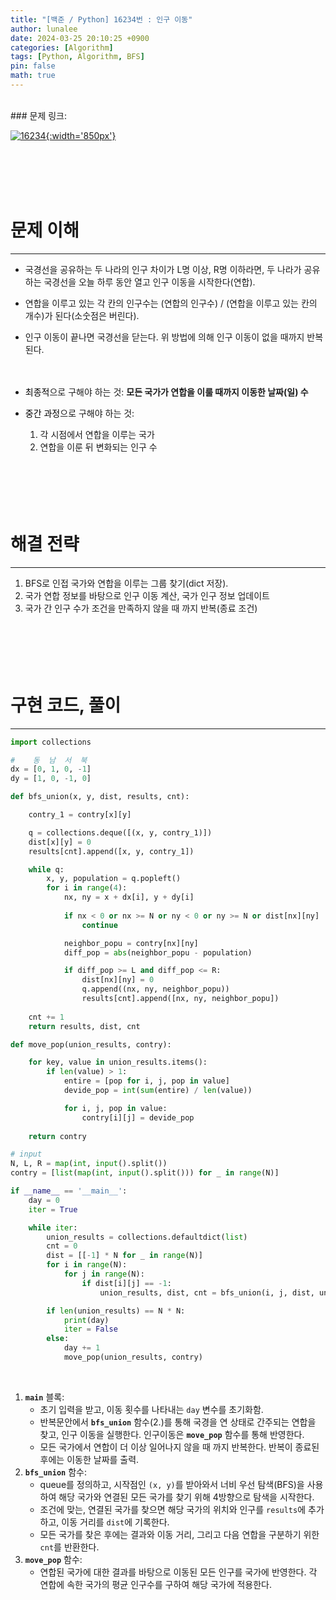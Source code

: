 ```yaml
---
title: "[백준 / Python] 16234번 : 인구 이동"
author: lunalee
date: 2024-03-25 20:10:25 +0900
categories: [Algorithm]
tags: [Python, Algorithm, BFS]
pin: false
math: true
---
```


<br/>
### 문제 링크:

[![16234](https://github.com/cotes2020/jekyll-theme-chirpy/assets/34572874/ca0c4061-9033-4f08-bfb5-ca0888e51cea){:width='850px'}](https://www.acmicpc.net/problem/16234)

<br/><br/><br/><br/>

# 문제 이해

---

- 국경선을 공유하는 두 나라의 인구 차이가 L명 이상, R명 이하라면, 두 나라가 공유하는 국경선을 오늘 하루 동안 열고 인구 이동을 시작한다(연합).
- 연합을 이루고 있는 각 칸의 인구수는 (연합의 인구수) / (연합을 이루고 있는 칸의 개수)가 된다(소숫점은 버린다).
- 인구 이동이 끝나면 국경선을 닫는다. 위 방법에 의해 인구 이동이 없을 때까지 반복된다.
<br/><br/><br/>

- <mark style='background-color: var(--hl-yellow)'><span style='color: var(--text-color)'>최종적</span></mark>으로 구해야 하는 것: **모든 국가가 연합을 이룰 때까지 이동한 날짜(일) 수**
- <mark style='background-color: var(--hl-green)'><span style='color: var(--text-color)'>중간 과정</span></mark>으로 구해야 하는 것:
    1. 각 시점에서 연합을 이루는 국가
    2. 연합을 이룬 뒤 변화되는 인구 수
<br/><br/><br/><br/><br/><br/>

# 해결 전략

---

1. BFS로 인접 국가와 연합을 이루는 그룹 찾기(dict 저장).
2. 국가 연합 정보를 바탕으로 인구 이동 계산, 국가 인구 정보 업데이트
3. 국가 간 인구 수가 조건을 만족하지 않을 때 까지 반복(종료 조건)
<br/><br/><br/><br/><br/><br/>

# 구현 코드, 풀이

---

```python
import collections

#    동  남  서  북
dx = [0, 1, 0, -1]
dy = [1, 0, -1, 0]

def bfs_union(x, y, dist, results, cnt):

    contry_1 = contry[x][y]

    q = collections.deque([(x, y, contry_1)])
    dist[x][y] = 0
    results[cnt].append([x, y, contry_1])

    while q:
        x, y, population = q.popleft()
        for i in range(4):
            nx, ny = x + dx[i], y + dy[i]
            
            if nx < 0 or nx >= N or ny < 0 or ny >= N or dist[nx][ny] != -1:
                continue

            neighbor_popu = contry[nx][ny]
            diff_pop = abs(neighbor_popu - population)

            if diff_pop >= L and diff_pop <= R:
                dist[nx][ny] = 0 
                q.append((nx, ny, neighbor_popu))
                results[cnt].append([nx, ny, neighbor_popu])
          
    cnt += 1
    return results, dist, cnt

def move_pop(union_results, contry):

    for key, value in union_results.items():
        if len(value) > 1:
            entire = [pop for i, j, pop in value]
            devide_pop = int(sum(entire) / len(value))

            for i, j, pop in value:
                contry[i][j] = devide_pop
          
    return contry

# input
N, L, R = map(int, input().split())
contry = [list(map(int, input().split())) for _ in range(N)]

if __name__ == '__main__':
    day = 0
    iter = True

    while iter: 
        union_results = collections.defaultdict(list)
        cnt = 0
        dist = [[-1] * N for _ in range(N)]
        for i in range(N):
            for j in range(N):
                if dist[i][j] == -1:
                    union_results, dist, cnt = bfs_union(i, j, dist, union_results, cnt)

        if len(union_results) == N * N:
            print(day)
            iter = False
        else:
            day += 1
            move_pop(union_results, contry)

```
<br/>

1. **`main`** 블록:
    - 초기 입력을 받고, 이동 횟수를 나타내는 `day` 변수를 초기화함.
    - 반복문안에서 **`bfs_union`** 함수(2.)를 통해 국경을 연 상태로 간주되는 연합을 찾고, 인구 이동을 실행한다. 인구이동은 **`move_pop`** 함수를 통해 반영한다.
    - 모든 국가에서 연합이 더 이상 일어나지 않을 때 까지 반복한다. 반복이 종료된 후에는 이동한 날짜를 출력.
2. **`bfs_union`** 함수:
    - queue를 정의하고, 시작점인 `(x, y)`를 받아와서 너비 우선 탐색(BFS)을 사용하여 해당 국가와 연결된 모든 국가를 찾기 위해 4방향으로 탐색을 시작한다.
    - 조건에 맞는, 연결된 국가를 찾으면 해당 국가의 위치와 인구를 `results`에 추가하고, 이동 거리를 `dist`에 기록한다.
    - 모든 국가를 찾은 후에는 결과와 이동 거리, 그리고 다음 연합을 구분하기 위한 `cnt`를 반환한다.
3. **`move_pop`** 함수:
    - 연합된 국가에 대한 결과를 바탕으로 이동된 모든 인구를 국가에 반영한다. 각 연합에 속한 국가의 평균 인구수를 구하여 해당 국가에 적용한다.
<br/><br/><br/><br/>
